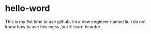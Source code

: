 # hello-word
This is my fist time to use github.
Im a new engineer named liu.i do not know how to use this mess ,but ill learn hearder.
